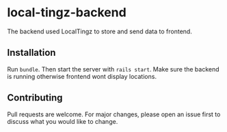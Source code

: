 # local-tingz-backend

The backend used LocalTingz to store and send data to frontend. 

## Installation

Run `bundle`. Then start the server with `rails start`. Make sure the backend is running otherwise frontend wont display locations.

## Contributing
Pull requests are welcome. For major changes, please open an issue first to discuss what you would like to change.
